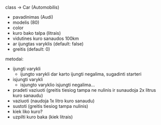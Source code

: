 class -> Car (Automobilis)

-   pavadinimas (Audi)
-   modelis (80)
-   color
-   kuro bako talpa (litrais)
-   vidutines kuro sanaudos 100km
-   ar ijungtas varyklis (default: false)
-   greitis (default: 0)

metodai:

-   ijungti varykli
    -   ijungto varykli dar karto ijungti negalima, sugadinti starteri
-   isjungti varykli
    -   isjungto varyklio isjungti negalima...
-   pradeti vaziuoti (greitis tiesiog tampa ne nulinis ir sunaudoja 2x litrus kuro sanaudu)
-   vaziuoti (naudoja 1x litro kuro sanaudu)
-   sustoti (greitis tiesiog tampa nulinis)
-   kiek liko kuro?
-   uzpilti kuro baka (kiek litrais)
